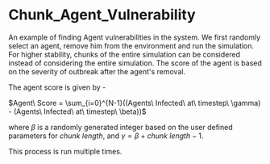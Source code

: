 # Chunk_Agent_Vulnerability
An example of finding Agent vulnerabilities in the system. We first randomly select an agent, remove him from the environment
and run the simulation. For higher stability, chunks of the entire simulation can be considered instead of considering the entire simulation. The score of the agent is based on the severity of outbreak after the agent's removal.

The agent score is given by -

$Agent\ Score = \sum_{i=0}^{N-1}((Agents\ Infected\ at\ timestep\ \gamma) - (Agents\ Infected\ at\ timestep\ \beta))$

where $\beta$ is a randomly generated integer based on the user defined parameters for $chunk\ length$, and
$\gamma = \beta + chunk\ length - 1$.

This process is run multiple times.
